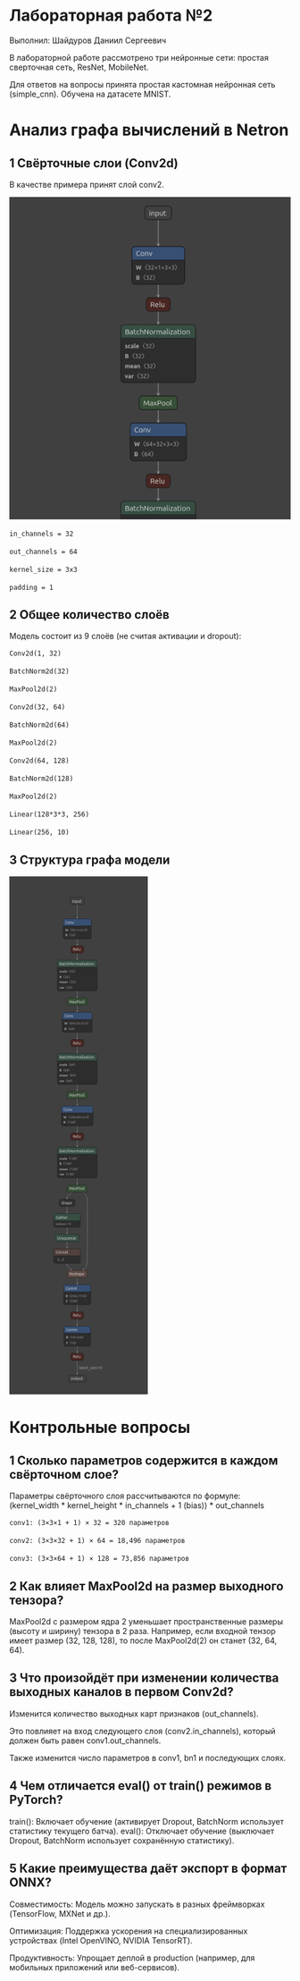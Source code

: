 # Лабораторная работа №2 
Выполнил: Шайдуров Даниил Сергеевич

В лабораторной работе рассмотрено три нейронные сети: простая сверточная сеть, ResNet, MobileNet. 

Для ответов на вопросы принята простая кастомная нейронная сеть (simple_cnn). Обучена на датасете MNIST.

# Анализ графа вычислений в Netron

## 1 Свёрточные слои (Conv2d)

В качестве примера принят слой conv2. 

![conv2](https://github.com/DaniilShd/NN_lab_2/blob/main/images/conv2)

    in_channels = 32

    out_channels = 64

    kernel_size = 3x3 

    padding = 1

## 2 Общее количество слоёв

Модель состоит из 9 слоёв (не считая активации и dropout):

    Conv2d(1, 32)

    BatchNorm2d(32)

    MaxPool2d(2)

    Conv2d(32, 64)

    BatchNorm2d(64)

    MaxPool2d(2)

    Conv2d(64, 128)

    BatchNorm2d(128)

    MaxPool2d(2)

    Linear(128*3*3, 256)

    Linear(256, 10)

## 3 Структура графа модели

![onnx](https://github.com/DaniilShd/NN_lab_2/blob/main/images/onnx)

# Контрольные вопросы

## 1 Сколько параметров содержится в каждом свёрточном слое?
Параметры свёрточного слоя рассчитываются по формуле:
(kernel_width * kernel_height * in_channels + 1 (bias)) * out_channels

    conv1: (3×3×1 + 1) × 32 = 320 параметров

    conv2: (3×3×32 + 1) × 64 = 18,496 параметров

    conv3: (3×3×64 + 1) × 128 = 73,856 параметров

## 2 Как влияет MaxPool2d на размер выходного тензора?

MaxPool2d с размером ядра 2 уменьшает пространственные размеры (высоту и ширину) тензора в 2 раза. Например, если входной тензор имеет размер (32, 128, 128), то после MaxPool2d(2) он станет (32, 64, 64).

## 3 Что произойдёт при изменении количества выходных каналов в первом Conv2d?

Изменится количество выходных карт признаков (out_channels).

Это повлияет на вход следующего слоя (conv2.in_channels), который должен быть равен conv1.out_channels.

Также изменится число параметров в conv1, bn1 и последующих слоях.

## 4 Чем отличается eval() от train() режимов в PyTorch?

train(): Включает обучение (активирует Dropout, BatchNorm использует статистику текущего батча).
eval(): Отключает обучение (выключает Dropout, BatchNorm использует сохранённую статистику).


## 5 Какие преимущества даёт экспорт в формат ONNX?

Совместимость: Модель можно запускать в разных фреймворках (TensorFlow, MXNet и др.).

Оптимизация: Поддержка ускорения на специализированных устройствах (Intel OpenVINO, NVIDIA TensorRT).

Продуктивность: Упрощает деплой в production (например, для мобильных приложений или веб-сервисов).
